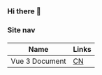 ### Hi there 👋

### Site nav

####

|Name|Links|
|--|--|
|Vue 3 Document|[CN](https://www.vue3js.cn/)|
